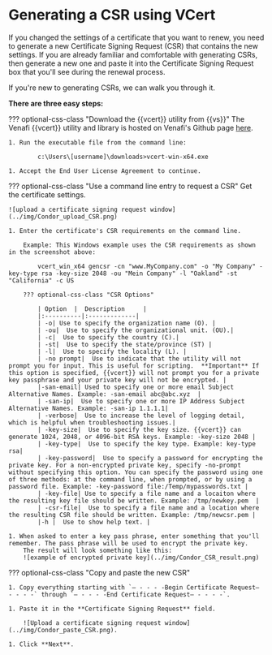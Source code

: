# Generating a CSR using VCert

If you changed the settings of a certificate that you want to renew, you need to
generate a new Certificate Signing Request (CSR) that contains the new settings.
If you are already familiar and comfortable with generating CSRs, then generate
a new one and paste it into the Certificate Signing Request box that you'll see
during the renewal process.

If you're new to generating CSRs, we can walk you through it.

**There are three easy steps:**

??? optional-css-class "Download the {{vcert}} utility from {{vs}}" 
    The Venafi {{vcert}} utility and library is hosted on Venafi's Github page
    [here](https://github.com/Venafi/vcert/releases/tag/v4.11.0).

    1. Run the executable file from the command line:
            
            c:\Users\[username]\downloads>vcert-win-x64.exe

    1. Accept the End User License Agreement to continue.

??? optional-css-class "Use a command line entry to request a CSR"
    Get the certificate settings.

    ![upload a certificate signing request window](../img/Condor_upload_CSR.png)

    1. Enter the certificate's CSR requirements on the command line.

        Example: This Windows example uses the CSR requirements as shown in the screenshot above:

            vcert_win_x64 gencsr -cn "www.MyCompany.com" -o "My Company" -key-type rsa -key-size 2048 -ou "Mein Company" -l "Oakland" -st "California" -c US  

        ??? optional-css-class "CSR Options"
        
            | Option  |  Description     |  
            |:----------|:-------------|
            | -o| Use to specify the organization name (O). | 
            | -ou|  Use to specify the organizational unit. (OU).| 
            | -c|  Use to specify the country (C).| 
            | -st| 	Use to specify the state/province (ST) | 
            | -l|  Use to specify the locality (L). | 
            | -no prompt|  Use to indicate that the utility will not prompt you for input. This is useful for scripting.  **Important** If this option is specified, {{vcert}} will not prompt you for a private key passphrase and your private key will not be encrypted. |
            |-san-email| Used to specify one or more email Subject Alternative Names. Example: -san-email abc@abc.xyz  | 
            | -san-ip|  Use to specify one or more IP Address Subject Alternative Names. Example: -san-ip 1.1.1.1| 
            | -verbose|  Use to increase the level of logging detail, which is helpful when troubleshooting issues.| 
            | -key-size|  Use to specify the key size. {{vcert}} can generate 1024, 2048, or 4096-bit RSA keys. Example: -key-size 2048 | 
            | -key-type|  Use to specify the key type. Example: key-type rsa| 
            | -key-password|  Use to specify a password for encrypting the private key. For a non-encrypted private key, specify -no-prompt without specifying this option. You can specify the password using one of three methods: at the command line, when prompted, or by using a password file. Example: -key-password file:/Temp/mypasswords.txt |
            | -key-file| Use to specify a file name and a locaiton where the resulting key file should be written. Example: /tmp/newkey.pem  | 
            | -csr-file|  Use to specify a file name and a location where the resulting CSR file should be written. Example: /tmp/newcsr.pem | 
            |-h |  Use to show help text. |

    1. When asked to enter a key pass phrase, enter something that you'll remember. The pass phrase will be used to encrypt the private key.
        The result will look something like this:
        ![example of encrypted private key](../img/Condor_CSR_result.png)

??? optional-css-class "Copy and paste the new CSR"
    

    1. Copy everything starting with `– - - - -Begin Certificate Request– - - - -` through `– - - - -End Certificate Request– - - - -`.

    1. Paste it in the **Certificate Signing Request** field. 
    
        ![Upload a certificate signing request window](../img/Condor_paste_CSR.png).

    1. Click **Next**.


